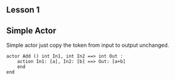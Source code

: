 ## Lesson 1
## Simple Actor

Simple actor just copy the token from input to output unchanged.
```
actor Add () int In1, int In2 ==> int Out :
	action In1: [a], In2: [b] ==> Out: [a+b]
	end
end
```
